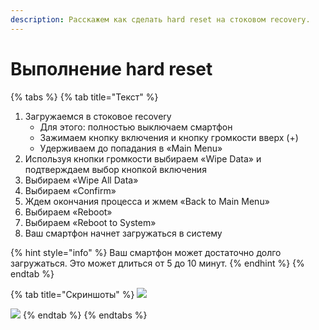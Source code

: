 ```yaml
---
description: Расскажем как сделать hard reset на стоковом recovery.
---
```


# Выполнение hard reset

{% tabs %}
{% tab title="Текст" %}
1. Загружаемся в стоковое recovery
   * Для этого: полностью выключаем смартфон
   * Зажимаем кнопку включения и кнопку громкости вверх (+)
   * Удерживаем до попадания в «Main Menu»
2. Используя кнопки громкости выбираем «Wipe Data» и подтверждаем выбор кнопкой включения
3. Выбираем «Wipe All Data»
4. Выбираем «Confirm»
5. Ждем окончания процесса и жмем «Back to Main Menu»
6. Выбираем «Reboot»
7. Выбираем «Reboot to System»
8.  Ваш смартфон начнет загружаться в систему



{% hint style="info" %}
Ваш смартфон может достаточно долго загружаться. Это может длиться от 5 до 10 минут.
{% endhint %}
{% endtab %}

{% tab title="Скриншоты" %}
![](https://telegra.ph/file/5f5a29ccc5a13b3e8f700.jpg)

![](https://telegra.ph/file/a624ae926a3d902856d38.jpg)
{% endtab %}
{% endtabs %}
